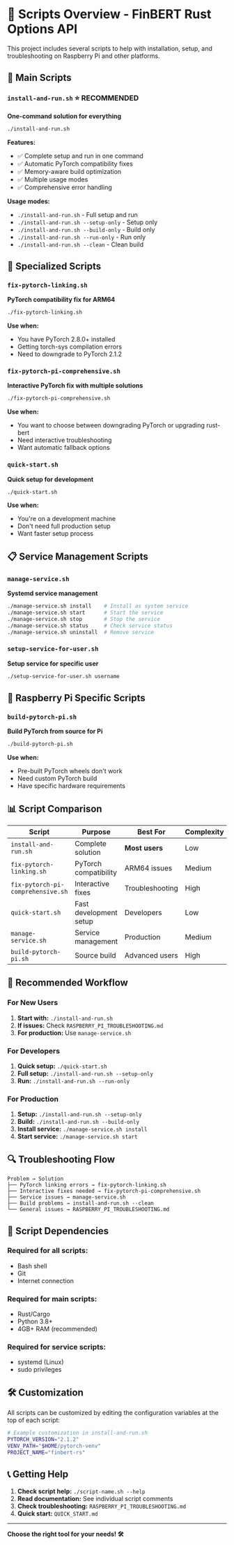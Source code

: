 # 📜 Scripts Overview - FinBERT Rust Options API

This project includes several scripts to help with installation, setup, and troubleshooting on Raspberry Pi and other platforms.

## 🚀 Main Scripts

### `install-and-run.sh` ⭐ **RECOMMENDED**
**One-command solution for everything**

```bash
./install-and-run.sh
```

**Features:**
- ✅ Complete setup and run in one command
- ✅ Automatic PyTorch compatibility fixes
- ✅ Memory-aware build optimization
- ✅ Multiple usage modes
- ✅ Comprehensive error handling

**Usage modes:**
- `./install-and-run.sh` - Full setup and run
- `./install-and-run.sh --setup-only` - Setup only
- `./install-and-run.sh --build-only` - Build only
- `./install-and-run.sh --run-only` - Run only
- `./install-and-run.sh --clean` - Clean build

## 🔧 Specialized Scripts

### `fix-pytorch-linking.sh`
**PyTorch compatibility fix for ARM64**

```bash
./fix-pytorch-linking.sh
```

**Use when:**
- You have PyTorch 2.8.0+ installed
- Getting torch-sys compilation errors
- Need to downgrade to PyTorch 2.1.2

### `fix-pytorch-pi-comprehensive.sh`
**Interactive PyTorch fix with multiple solutions**

```bash
./fix-pytorch-pi-comprehensive.sh
```

**Use when:**
- You want to choose between downgrading PyTorch or upgrading rust-bert
- Need interactive troubleshooting
- Want automatic fallback options

### `quick-start.sh`
**Quick setup for development**

```bash
./quick-start.sh
```

**Use when:**
- You're on a development machine
- Don't need full production setup
- Want faster setup process

## 📋 Service Management Scripts

### `manage-service.sh`
**Systemd service management**

```bash
./manage-service.sh install    # Install as system service
./manage-service.sh start      # Start the service
./manage-service.sh stop       # Stop the service
./manage-service.sh status     # Check service status
./manage-service.sh uninstall  # Remove service
```

### `setup-service-for-user.sh`
**Setup service for specific user**

```bash
./setup-service-for-user.sh username
```

## 🍓 Raspberry Pi Specific Scripts

### `build-pytorch-pi.sh`
**Build PyTorch from source for Pi**

```bash
./build-pytorch-pi.sh
```

**Use when:**
- Pre-built PyTorch wheels don't work
- Need custom PyTorch build
- Have specific hardware requirements

## 📊 Script Comparison

| Script | Purpose | Best For | Complexity |
|--------|---------|----------|------------|
| `install-and-run.sh` | Complete solution | **Most users** | Low |
| `fix-pytorch-linking.sh` | PyTorch compatibility | ARM64 issues | Medium |
| `fix-pytorch-pi-comprehensive.sh` | Interactive fixes | Troubleshooting | High |
| `quick-start.sh` | Fast development setup | Developers | Low |
| `manage-service.sh` | Service management | Production | Medium |
| `build-pytorch-pi.sh` | Source build | Advanced users | High |

## 🎯 Recommended Workflow

### For New Users
1. **Start with:** `./install-and-run.sh`
2. **If issues:** Check `RASPBERRY_PI_TROUBLESHOOTING.md`
3. **For production:** Use `manage-service.sh`

### For Developers
1. **Quick setup:** `./quick-start.sh`
2. **Full setup:** `./install-and-run.sh --setup-only`
3. **Run:** `./install-and-run.sh --run-only`

### For Production
1. **Setup:** `./install-and-run.sh --setup-only`
2. **Build:** `./install-and-run.sh --build-only`
3. **Install service:** `./manage-service.sh install`
4. **Start service:** `./manage-service.sh start`

## 🔍 Troubleshooting Flow

```
Problem → Solution
├── PyTorch linking errors → fix-pytorch-linking.sh
├── Interactive fixes needed → fix-pytorch-pi-comprehensive.sh
├── Service issues → manage-service.sh
├── Build problems → install-and-run.sh --clean
└── General issues → RASPBERRY_PI_TROUBLESHOOTING.md
```

## 📝 Script Dependencies

### Required for all scripts:
- Bash shell
- Git
- Internet connection

### Required for main scripts:
- Rust/Cargo
- Python 3.8+
- 4GB+ RAM (recommended)

### Required for service scripts:
- systemd (Linux)
- sudo privileges

## 🛠️ Customization

All scripts can be customized by editing the configuration variables at the top of each script:

```bash
# Example customization in install-and-run.sh
PYTORCH_VERSION="2.1.2"
VENV_PATH="$HOME/pytorch-venv"
PROJECT_NAME="finbert-rs"
```

## 📞 Getting Help

1. **Check script help:** `./script-name.sh --help`
2. **Read documentation:** See individual script comments
3. **Check troubleshooting:** `RASPBERRY_PI_TROUBLESHOOTING.md`
4. **Quick start:** `QUICK_START.md`

---

**Choose the right tool for your needs! 🛠️**
